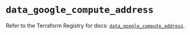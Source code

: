 # `data_google_compute_address`

Refer to the Terraform Registry for docs: [`data_google_compute_address`](https://registry.terraform.io/providers/hashicorp/google/6.49.3/docs/data-sources/compute_address).
